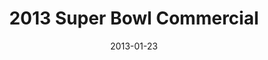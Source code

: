 ---
layout: media
category: media
title: "2013 Super Bowl Commercial"
date: 2013-01-23
description: "2013 Super Bowl"
video: "https://s3.amazonaws.com/crossroadsvideomessages/2013 Super Bowl Commercial.mp4"
video-poster: "http://s3.amazonaws.com/crossroads-media/images/legacy/content/super bowl still.jpg"
---